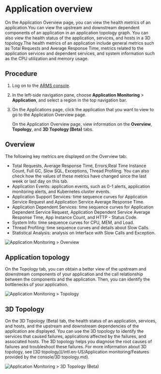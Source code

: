 # Application overview

On the Application Overview page, you can view the health metrics of an application.You can view the upstream and downstream dependent components of an application in an application topology graph. You can also view the health status of the application, services, and hosts in a 3D topology.The health metrics of an application include general metrics such as Total Requests and Average Response Time, metrics related to the application services and dependent services, and system information such as the CPU utilization and memory usage.

## Procedure

1.  Log on to the [ARMS console](https://arms-intl.console.aliyun.com/).
2.  In the left-side navigation pane, choose **Application Monitoring** \> **Application**, and select a region in the top navigation bar.
3.  On the Applications page, click the application that you want to view to go to the Application Overview page.

    On the Application Overview page, view information on the **Overview**, **Topology**, and **3D Topology \(Beta\)** tabs.


## Overview

The following key metrics are displayed on the Overview tab:

-   Total Requests, Average Response Time, Errors,Real Time Instance Count, Full GC, Slow SQL, Exceptions, Thread Profiling. You can also check how the values of these metrics have changed since the last week or last day on this tab.
-   Application Events: application events, such as 0-1 alerts, application monitoring alerts, and Kubernetes cluster events.
-   Application Support Services: time sequence curves for Application Service Request and Application Service Average Response Time.
-   Application Dependent Services: time sequence curves for Application Dependent Service Request, Application Dependent Service Average Response Time, App Instance Count, and HTTP - Status Code.
-   System Info: time sequence curves for CPU, MEM, and Load.
-   Thread Profiling: time sequence curves and details about Slow Calls.
-   Statistical Analysis: analysis on Interface with Slow Calls and Exception.

![Application Monitoring > Overview](https://static-aliyun-doc.oss-accelerate.aliyuncs.com/assets/img/en-US/2017358061/p43127.png)

## Application topology

On the Topology tab, you can obtain a better view of the upstream and downstream components of your application and the call relationship between the components and the application. Then, you can identify the bottlenecks of your application.

![Application Monitoring > Topology](https://static-aliyun-doc.oss-accelerate.aliyuncs.com/assets/img/en-US/2017358061/p43129.png)

## 3D Topology

On the 3D Topology \(Beta\) tab, the health status of an application, services, and hosts, and the upstream and downstream dependencies of the application are displayed. You can use the 3D topology to identify the services that caused failures, applications affected by the failures, and associated hosts. The 3D topology helps you diagnose the root causes of failures and troubleshoot these failures. For more information about 3D topology, see [3D topology](/intl.en-US/Application monitoring/Features provided by the console/3D topology.md).

![Application Monitoring > 3D Topology (Beta)](https://static-aliyun-doc.oss-accelerate.aliyuncs.com/assets/img/en-US/6920658061/p46742.png)


